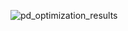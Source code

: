![pd_optimization_results](https://github.com/user-attachments/assets/ecb3f4f2-bf2b-4d84-b70f-e5dd499440b9)
